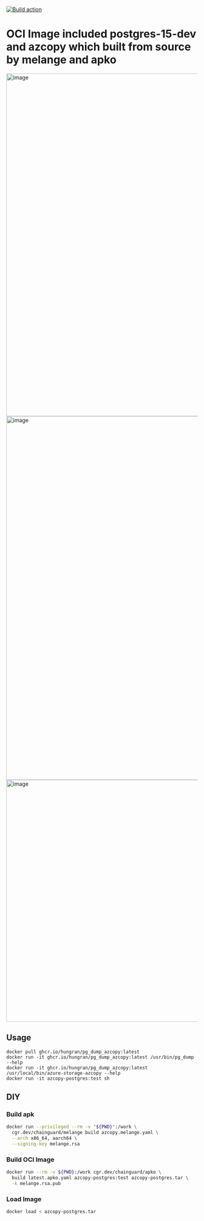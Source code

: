 [![Build action](https://github.com/tuananh/apko-image-template/actions/workflows/release.yaml/badge.svg)](https://github.com/tuananh/apko-image-template/actions/workflows/release.yaml)

# OCI Image included postgres-15-dev and azcopy which built from source by melange and apko

<img width="901" alt="image" src="https://user-images.githubusercontent.com/26101787/226110778-db53f139-64dc-459f-9b00-97a9e735e9e7.png">
<img width="956" alt="image" src="https://user-images.githubusercontent.com/26101787/226110804-0104eea0-c92c-4f3f-bb70-10fb8b3b21df.png">
<img width="636" alt="image" src="https://user-images.githubusercontent.com/26101787/226110842-c52581b0-fcaa-49d2-b291-9bf6ef8f7997.png">


## Usage

```
docker pull ghcr.io/hungran/pg_dump_azcopy:latest
docker run -it ghcr.io/hungran/pg_dump_azcopy:latest /usr/bin/pg_dump --help
docker run -it ghcr.io/hungran/pg_dump_azcopy:latest /usr/local/bin/azure-storage-azcopy --help
docker run -it azcopy-postgres:test sh
```
## DIY
### Build apk
```sh
docker run --privileged --rm -v "${PWD}":/work \
  cgr.dev/chainguard/melange build azcopy.melange.yaml \
  --arch x86_64, aarch64 \
  --signing-key melange.rsa
```
### Build OCI Image
```sh
docker run --rm -v ${PWD}:/work cgr.dev/chainguard/apko \
  build latest.apko.yaml azcopy-postgres:test azcopy-postgres.tar \
  -k melange.rsa.pub
```  
### Load Image
```sh
docker load < azcopy-postgres.tar
```


